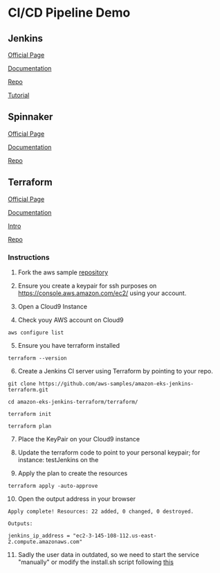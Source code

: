 # CI/CD Pipeline Demo
## Jenkins

[Official Page](https://www.jenkins.io/)

[Documentation](https://www.jenkins.io/doc/)

[Repo](https://github.com/jenkinsci/jenkins)

[Tutorial](https://aws.amazon.com/es/blogs/opensource/continuous-integration-using-jenkins-and-hashicorp-terraform-on-amazon-eks/)

## Spinnaker

[Official Page](https://spinnaker.io/)

[Documentation](https://spinnaker.io/docs/)

[Repo](https://github.com/spinnaker/spinnaker)

## Terraform
[Official Page](https://www.terraform.io/)

[Documentation](https://www.terraform.io/intro)

[Intro](https://www.terraform.io/intro/index.html)

[Repo](https://github.com/hashicorp/terraform)

### Instructions

1. Fork the aws sample [repository](https://github.com/aws-samples/amazon-eks-jenkins-terraform.git)

2. Ensure you create a keypair for ssh purposes on https://console.aws.amazon.com/ec2/ using your account.

3. Open a Cloud9 Instance

4. Check youy AWS account on Cloud9
```
aws configure list
``` 

5. Ensure you have terraform installed
```
terraform --version
``` 
   
6. Create a Jenkins CI server using Terraform by pointing to your repo.

```
git clone https://github.com/aws-samples/amazon-eks-jenkins-terraform.git

cd amazon-eks-jenkins-terraform/terraform/

terraform init

terraform plan
```

7. Place the KeyPair on your Cloud9 instance 
   
8. Update the terraform code to point to your personal keypair; for instance: testJenkins on the 

9. Apply the plan to create the resources
    
```
terraform apply -auto-approve
```

10. Open the output address in your browser

```
Apply complete! Resources: 22 added, 0 changed, 0 destroyed.

Outputs:

jenkins_ip_address = "ec2-3-145-108-112.us-east-2.compute.amazonaws.com"
```
11. Sadly the user data in outdated, so we need to start the service "manually" or modify the install.sh script following [this](https://www.jenkins.io/doc/tutorials/tutorial-for-installing-jenkins-on-AWS/)